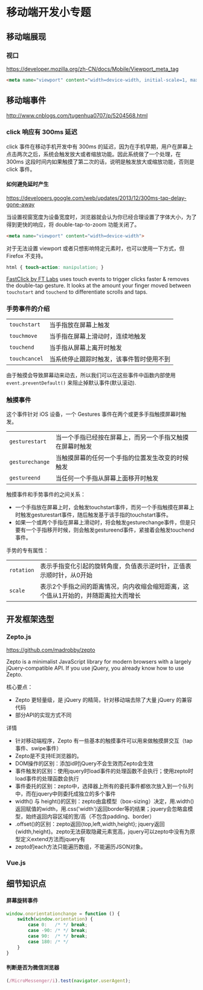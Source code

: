 # 移动端开发小专题

## 移动端展现

### 视口

https://developer.mozilla.org/zh-CN/docs/Mobile/Viewport_meta_tag

```html
<meta name="viewport" content="width=device-width, initial-scale=1, maximum-scale=1">
```



## 移动端事件

http://www.cnblogs.com/tugenhua0707/p/5204568.html

### click 响应有 300ms 延迟

click 事件在移动手机开发中有 300ms 的延迟，因为在手机早期，用户在屏幕上点击两次之后，系统会触发放大或者缩放功能。因此系统做了一个处理，在 300ms 这段时间内如果触摸了第二次的话，说明是触发放大或缩放功能，否则是 click 事件。

#### 如何避免延时产生

https://developers.google.com/web/updates/2013/12/300ms-tap-delay-gone-away

当设置视窗宽度为设备宽度时，浏览器就会认为你已经合理设置了字体大小，为了得到更快的响应，将 double-tap-to-zoom 功能关闭了。

```html
<meta name="viewport" content="width=device-width">
```

对于无法设置 viewport 或者只想影响特定元素时，也可以使用一下方式，但 Firefox 不支持。

```css
html { touch-action: manipulation; }
```

[FastClick by FT Labs](https://github.com/ftlabs/fastclick) uses touch events to trigger clicks faster & removes the double-tap gesture. It looks at the amount your finger moved between `touchstart` and `touchend` to differentiate scrolls and taps.

### 手势事件的介绍

|||
|---------------|--------------------------------------------
| `touchstart`  | 当手指放在屏幕上触发
| `touchmove`   | 当手指在屏幕上滑动时，连续地触发
| `touchend`    | 当手指从屏幕上离开时触发
| `touchcancel` | 当系统停止跟踪时触发，该事件暂时使用不到

由于触摸会导致屏幕动来动去，所以我们可以在这些事件中函数内部使用 `event.preventDefault()` 来阻止掉默认事件(默认滚动).

### 触摸事件

这个事件针对 iOS 设备，一个 Gestures 事件在两个或更多手指触摸屏幕时触发。

|||
|-----------------|-----------------------------------------------------------
| `gesturestart`  | 当一个手指已经按在屏幕上，而另一个手指又触摸在屏幕时触发
| `gesturechange` | 当触摸屏幕的任何一个手指的位置发生改变的时候触发
| `gestureend`    | 当任何一个手指从屏幕上面移开时触发

触摸事件和手势事件的之间关系：
* 一个手指放在屏幕上时，会触发touchstart事件，而另一个手指触摸在屏幕上时触发gesturestart事件，随后触发基于该手指的touchstart事件。
* 如果一个或两个手指在屏幕上滑动时，将会触发gesturechange事件，但是只要有一个手指移开时候，则会触发gestureend事件，紧接着会触发touchend事件。

手势的专有属性：

|||
|------------|------------------------------------------------------------------------------------
| `rotation` | 表示手指变化引起的旋转角度，负值表示逆时针，正值表示顺时针，从0开始
| `scale`    | 表示2个手指之间的距离情况，向内收缩会缩短距离，这个值从1开始的，并随距离拉大而增长


## 开发框架选型

### Zepto.js

https://github.com/madrobby/zepto

Zepto is a minimalist JavaScript library for modern browsers with a largely jQuery-compatible API. If you use jQuery, you already know how to use Zepto.

核心要点：
* Zepto 更轻量级，是 jQuery 的精简，针对移动端去除了大量 jQuery 的兼容代码
* 部分API的实现方式不同

详情
* 针对移动端程序，Zepto 有一些基本的触摸事件可以用来做触摸屏交互（tap事件、swipe事件）
* Zepto是不支持IE浏览器的。
* DOM操作的区别：添加id时jQuery不会生效而Zepto会生效
* 事件触发的区别：使用jquery时load事件的处理函数不会执行；使用zepto时load事件的处理函数会执行
* 事件委托的区别：zepto中，选择器上所有的委托事件都依次放入到一个队列中，而在jquery中则委托成独立的多个事件
* width() 与 height()的区别：zepto由盒模型（box-sizing）决定，用.width()返回赋值的width，用.css('width')返回border等的结果；jquery会忽略盒模型，始终返回内容区域的宽/高（不包含padding、border）
* .offset()的区别：zepto返回{top,left,width,height}; jquery返回{width,height}。zepto无法获取隐藏元素宽高，jquery可以zepto中没有为原型定义extend方法而jquery有
* zepto的each方法只能遍历数组，不能遍历JSON对象。

### Vue.js


## 细节知识点

#### 屏幕旋转事件

```js
window.onorientationchange = function () {
    switch(window.orientation) {
        case 0:   /* */ break;
        case -90: /* */ break;
        case 90:  /* */ break;
        case 180: /* */
    }
}
```

#### 判断是否为微信浏览器

```js
(/MicroMessenger/i).test(navigator.userAgent);
```

